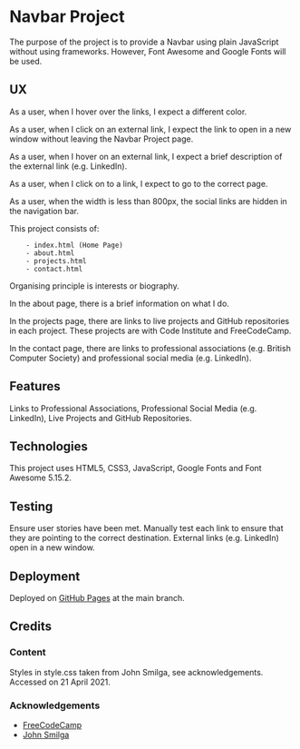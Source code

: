# Navbar Project

The purpose of the project is to provide a Navbar using plain JavaScript without using frameworks.  However, Font Awesome and Google Fonts will be used.

## UX

As a user, when I hover over the links, I expect a different color.

As a user, when I click on an external link, I expect the link to open in a new window without leaving the Navbar Project page.

As a user, when I hover on an external link, I expect a brief description of the external link (e.g. LinkedIn).

As a user, when I click on to a link, I expect to go to the correct page.

As a user, when the width is less than 800px, the social links are hidden in the navigation bar.

This project consists of:

        - index.html (Home Page)
        - about.html
        - projects.html
        - contact.html

Organising principle is interests or biography.

In the about page, there is a brief information on what I do.

In the projects page, there are links to live projects and GitHub repositories in each project.  These projects are with Code Institute and FreeCodeCamp.

In the contact page, there are links to professional associations (e.g. British Computer Society) and professional social media (e.g. LinkedIn).

## Features

Links to Professional Associations, Professional Social Media (e.g. LinkedIn), Live Projects and GitHub Repositories.

## Technologies

This project uses HTML5, CSS3, JavaScript, Google Fonts and Font Awesome 5.15.2.

## Testing

Ensure user stories have been met.  Manually test each link to ensure that they are pointing to the correct destination.  External links (e.g. LinkedIn) open in a new window.

## Deployment

Deployed on [GitHub Pages](https://derektypist.github.io/navbar-project) at the main branch.

## Credits

### Content

Styles in style.css taken from John Smilga, see acknowledgements.  Accessed on 21 April 2021.

### Acknowledgements

- [FreeCodeCamp](https://www.youtube.com/watch?v=3PHXvlpOkf4&t=1825s)
- [John Smilga](https://github.com/john-smilga/javascript-basic-projects)
